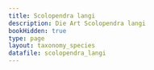 ```yaml
---
title: Scolopendra langi
description: Die Art Scolopendra langi
bookHidden: true
type: page
layout: taxonomy_species
datafile: scolopendra_langi
---
```


